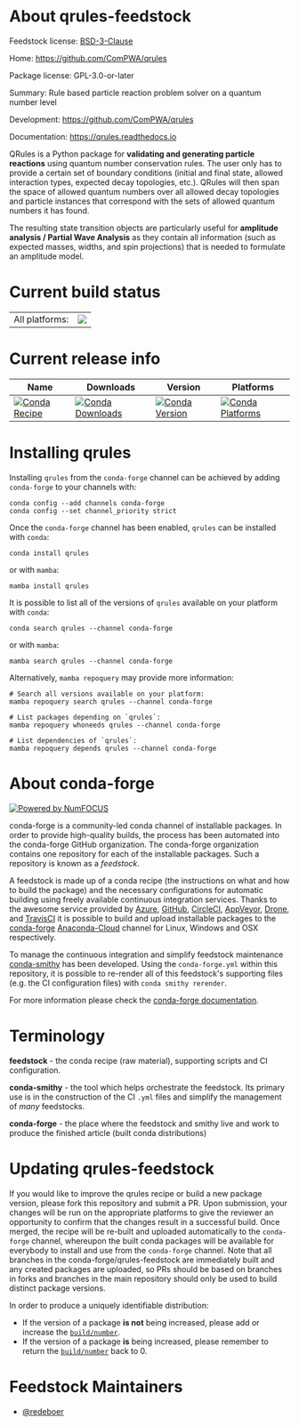 About qrules-feedstock
======================

Feedstock license: [BSD-3-Clause](https://github.com/conda-forge/qrules-feedstock/blob/main/LICENSE.txt)

Home: https://github.com/ComPWA/qrules

Package license: GPL-3.0-or-later

Summary: Rule based particle reaction problem solver on a quantum number level

Development: https://github.com/ComPWA/qrules

Documentation: https://qrules.readthedocs.io

QRules is a Python package for **validating and generating particle reactions**
using quantum number conservation rules. The user only has to provide a certain
set of boundary conditions (initial and final state, allowed interaction types,
expected decay topologies, etc.). QRules will then span the space of allowed
quantum numbers over all allowed decay topologies and particle instances that
correspond with the sets of allowed quantum numbers it has found.

The resulting state transition objects are particularly useful for **amplitude
analysis / Partial Wave Analysis** as they contain all information (such as
expected masses, widths, and spin projections) that is needed to formulate an
amplitude model.


Current build status
====================


<table><tr><td>All platforms:</td>
    <td>
      <a href="https://dev.azure.com/conda-forge/feedstock-builds/_build/latest?definitionId=14202&branchName=main">
        <img src="https://dev.azure.com/conda-forge/feedstock-builds/_apis/build/status/qrules-feedstock?branchName=main">
      </a>
    </td>
  </tr>
</table>

Current release info
====================

| Name | Downloads | Version | Platforms |
| --- | --- | --- | --- |
| [![Conda Recipe](https://img.shields.io/badge/recipe-qrules-green.svg)](https://anaconda.org/conda-forge/qrules) | [![Conda Downloads](https://img.shields.io/conda/dn/conda-forge/qrules.svg)](https://anaconda.org/conda-forge/qrules) | [![Conda Version](https://img.shields.io/conda/vn/conda-forge/qrules.svg)](https://anaconda.org/conda-forge/qrules) | [![Conda Platforms](https://img.shields.io/conda/pn/conda-forge/qrules.svg)](https://anaconda.org/conda-forge/qrules) |

Installing qrules
=================

Installing `qrules` from the `conda-forge` channel can be achieved by adding `conda-forge` to your channels with:

```
conda config --add channels conda-forge
conda config --set channel_priority strict
```

Once the `conda-forge` channel has been enabled, `qrules` can be installed with `conda`:

```
conda install qrules
```

or with `mamba`:

```
mamba install qrules
```

It is possible to list all of the versions of `qrules` available on your platform with `conda`:

```
conda search qrules --channel conda-forge
```

or with `mamba`:

```
mamba search qrules --channel conda-forge
```

Alternatively, `mamba repoquery` may provide more information:

```
# Search all versions available on your platform:
mamba repoquery search qrules --channel conda-forge

# List packages depending on `qrules`:
mamba repoquery whoneeds qrules --channel conda-forge

# List dependencies of `qrules`:
mamba repoquery depends qrules --channel conda-forge
```


About conda-forge
=================

[![Powered by
NumFOCUS](https://img.shields.io/badge/powered%20by-NumFOCUS-orange.svg?style=flat&colorA=E1523D&colorB=007D8A)](https://numfocus.org)

conda-forge is a community-led conda channel of installable packages.
In order to provide high-quality builds, the process has been automated into the
conda-forge GitHub organization. The conda-forge organization contains one repository
for each of the installable packages. Such a repository is known as a *feedstock*.

A feedstock is made up of a conda recipe (the instructions on what and how to build
the package) and the necessary configurations for automatic building using freely
available continuous integration services. Thanks to the awesome service provided by
[Azure](https://azure.microsoft.com/en-us/services/devops/), [GitHub](https://github.com/),
[CircleCI](https://circleci.com/), [AppVeyor](https://www.appveyor.com/),
[Drone](https://cloud.drone.io/welcome), and [TravisCI](https://travis-ci.com/)
it is possible to build and upload installable packages to the
[conda-forge](https://anaconda.org/conda-forge) [Anaconda-Cloud](https://anaconda.org/)
channel for Linux, Windows and OSX respectively.

To manage the continuous integration and simplify feedstock maintenance
[conda-smithy](https://github.com/conda-forge/conda-smithy) has been developed.
Using the ``conda-forge.yml`` within this repository, it is possible to re-render all of
this feedstock's supporting files (e.g. the CI configuration files) with ``conda smithy rerender``.

For more information please check the [conda-forge documentation](https://conda-forge.org/docs/).

Terminology
===========

**feedstock** - the conda recipe (raw material), supporting scripts and CI configuration.

**conda-smithy** - the tool which helps orchestrate the feedstock.
                   Its primary use is in the construction of the CI ``.yml`` files
                   and simplify the management of *many* feedstocks.

**conda-forge** - the place where the feedstock and smithy live and work to
                  produce the finished article (built conda distributions)


Updating qrules-feedstock
=========================

If you would like to improve the qrules recipe or build a new
package version, please fork this repository and submit a PR. Upon submission,
your changes will be run on the appropriate platforms to give the reviewer an
opportunity to confirm that the changes result in a successful build. Once
merged, the recipe will be re-built and uploaded automatically to the
`conda-forge` channel, whereupon the built conda packages will be available for
everybody to install and use from the `conda-forge` channel.
Note that all branches in the conda-forge/qrules-feedstock are
immediately built and any created packages are uploaded, so PRs should be based
on branches in forks and branches in the main repository should only be used to
build distinct package versions.

In order to produce a uniquely identifiable distribution:
 * If the version of a package **is not** being increased, please add or increase
   the [``build/number``](https://docs.conda.io/projects/conda-build/en/latest/resources/define-metadata.html#build-number-and-string).
 * If the version of a package **is** being increased, please remember to return
   the [``build/number``](https://docs.conda.io/projects/conda-build/en/latest/resources/define-metadata.html#build-number-and-string)
   back to 0.

Feedstock Maintainers
=====================

* [@redeboer](https://github.com/redeboer/)


